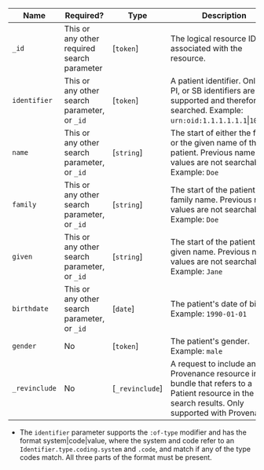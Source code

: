  Name|Required?|Type|Description
----------------------|----------------------------------------------|------------|--------------------------------------------------------------------------
 `_id`|This or any other required search parameter|[`token`]|The logical resource ID associated with the resource.
 `identifier`|This or any other search parameter, or `_id`|[`token`]|A patient identifier. Only MR, PI, or SB identifiers are supported and therefore searched. Example: `urn:oid:1.1.1.1.1.1`\|`1022228`
 `name`|This or any other search parameter, or `_id`|[`string`]|The start of either the family or the given name of the patient. Previous name values are not searchable. Example: `Doe`
 `family`|This or any other search parameter, or `_id`|[`string`]|The start of the patient's family name. Previous name values are not searchable. Example: `Doe`
 `given`|This or any other search parameter, or `_id`|[`string`]|The start of the patient's given name. Previous name values are not searchable. Example: `Jane`
 `birthdate`|This or any other search parameter, or `_id`|[`date`]|The patient's date of birth.  Example: `1990-01-01`
 `gender`|No|[`token`]|The patient's gender. Example: `male`
 `_revinclude`|No|[`_revinclude`]|A request to include any Provenance resource in the bundle that refers to a Patient resource in the search results. Only supported with Provenance.

* The `identifier` parameter supports the `:of-type` modifier and has the format system\|code\|value, where the system and code refer to an `Identifier.type.coding.system` and `.code`, and match if any of the type codes match. All three parts of the format must be present.
